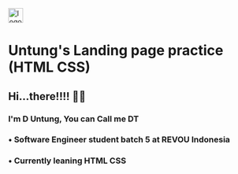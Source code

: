 <img width="30px" src="img/logo.jpg" alt="logo" />


# Untung's Landing page practice (HTML CSS)

## Hi...there!!!! 👋🏻
### I'm D Untung, You can Call me DT 
### • Software Engineer student batch 5 at REVOU Indonesia
### • Currently leaning HTML CSS
